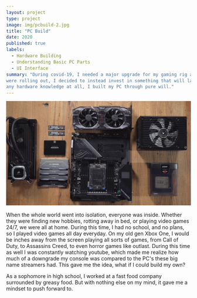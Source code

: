 ```yaml
---
layout: project
type: project
image: img/pcbuild-2.jpg
title: "PC Build"
date: 2020
published: true
labels:
  - Hardware Building
  - Understanding Basic PC Parts 
  - UI Interface
summary: "During covid-19, I needed a major upgrade for my gaming rig as I was still on the Xbox One. As the new generations of consoles
were rolling out, I decided to instead invest in something that will last me much longer, a brand new gaming rig built from the ground up. Without
any hardware knowledge at all, I built my PC through pure will."
---
```

<img class="img-fluid" src="../img/pc builder.webp">

When the whole world went into isolation, everyone was inside. Whether they were finding new hobbies, rotting away in bed, or playing video games 24/7, we were all at home. During this time, I had no school, and no plans, so I played video games all day everyday. On my old gen Xbox One, I would be inches away from the screen playing all sorts of games, from Call of Duty, to Assassins Creed, to even horror games like outlast. During this time as well I was constantly watching youtube, which made me realize how much of a downgrade my console was compared to the PC's these big name streamers had. This gave me the idea, what if I could build my own?

As a sophomore in high school, I worked at a fast food company surrounded by greasy food. But with nothing else on my mind, it gave me a mindset to push forward to. 
